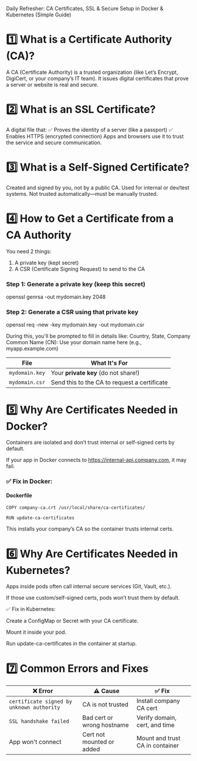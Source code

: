 Daily Refresher: CA Certificates, SSL & Secure Setup in Docker & Kubernetes (Simple Guide)

# 1️⃣ What is a Certificate Authority (CA)?
A CA (Certificate Authority) is a trusted organization (like Let’s Encrypt, DigiCert, or your company’s IT team). It issues digital certificates that prove a server or website is real and secure.

# 2️⃣ What is an SSL Certificate? 
A digital file that: ✅ Proves the identity of a server (like a passport) ✅ Enables HTTPS (encrypted connection) 
Apps and browsers use it to trust the service and secure communication.

# 3️⃣ What is a Self-Signed Certificate? 
Created and signed by you, not by a public CA. Used for internal or dev/test systems. Not trusted automatically—must be manually trusted.

# 4️⃣ How to Get a Certificate from a CA Authority 

You need 2 things:
1. A private key (kept secret)
2. A CSR (Certificate Signing Request) to send to the CA

### Step 1: Generate a private key (keep this secret)
openssl genrsa -out mydomain.key 2048

### Step 2: Generate a CSR using that private key
openssl req -new -key mydomain.key -out mydomain.csr

During this, you'll be prompted to fill in details like:
Country, State, Company
Common Name (CN): Use your domain name here (e.g., myapp.example.com)

| File           | What It's For                                |
| -------------- | -------------------------------------------- |
| `mydomain.key` | Your **private key** (do not share!)         |
| `mydomain.csr` | Send this to the CA to request a certificate |

# 5️⃣ Why Are Certificates Needed in Docker?
Containers are isolated and don’t trust internal or self-signed certs by default.

If your app in Docker connects to https://internal-api.company.com, it may fail.
### ✅ Fix in Docker:
#### Dockerfile

```
COPY company-ca.crt /usr/local/share/ca-certificates/

RUN update-ca-certificates
```
This installs your company’s CA so the container trusts internal certs.

# 6️⃣ Why Are Certificates Needed in Kubernetes?
Apps inside pods often call internal secure services (Git, Vault, etc.).

If those use custom/self-signed certs, pods won’t trust them by default.

✅ Fix in Kubernetes:

Create a ConfigMap or Secret with your CA certificate.

Mount it inside your pod.

Run update-ca-certificates in the container at startup.

# 7️⃣ Common Errors and Fixes

| ❌ Error                                   | ⚠️ Cause                   | ✅ Fix                           |
| ----------------------------------------- | -------------------------- | ------------------------------- |
| `certificate signed by unknown authority` | CA is not trusted          | Install company CA cert         |
| `SSL handshake failed`                    | Bad cert or wrong hostname | Verify domain, cert, and time   |
| App won't connect                         | Cert not mounted or added  | Mount and trust CA in container |
